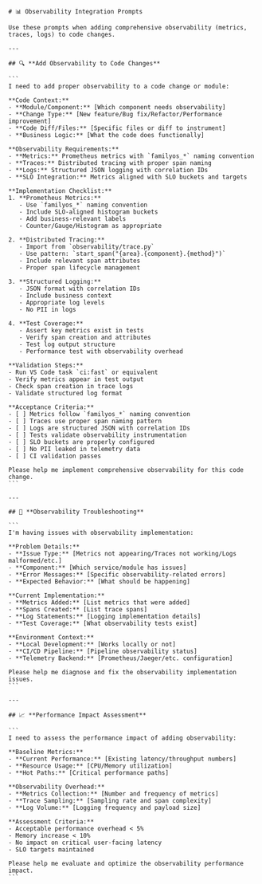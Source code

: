 ````prompt
# 📊 Observability Integration Prompts

Use these prompts when adding comprehensive observability (metrics, traces, logs) to code changes.

---

## 🔍 **Add Observability to Code Changes**

```
I need to add proper observability to a code change or module:

**Code Context:**
- **Module/Component:** [Which component needs observability]
- **Change Type:** [New feature/Bug fix/Refactor/Performance improvement]
- **Code Diff/Files:** [Specific files or diff to instrument]
- **Business Logic:** [What the code does functionally]

**Observability Requirements:**
- **Metrics:** Prometheus metrics with `familyos_*` naming convention
- **Traces:** Distributed tracing with proper span naming
- **Logs:** Structured JSON logging with correlation IDs
- **SLO Integration:** Metrics aligned with SLO buckets and targets

**Implementation Checklist:**
1. **Prometheus Metrics:**
   - Use `familyos_*` naming convention
   - Include SLO-aligned histogram buckets
   - Add business-relevant labels
   - Counter/Gauge/Histogram as appropriate

2. **Distributed Tracing:**
   - Import from `observability/trace.py`
   - Use pattern: `start_span("{area}.{component}.{method}")`
   - Include relevant span attributes
   - Proper span lifecycle management

3. **Structured Logging:**
   - JSON format with correlation IDs
   - Include business context
   - Appropriate log levels
   - No PII in logs

4. **Test Coverage:**
   - Assert key metrics exist in tests
   - Verify span creation and attributes
   - Test log output structure
   - Performance test with observability overhead

**Validation Steps:**
- Run VS Code task `ci:fast` or equivalent
- Verify metrics appear in test output
- Check span creation in trace logs
- Validate structured log format

**Acceptance Criteria:**
- [ ] Metrics follow `familyos_*` naming convention
- [ ] Traces use proper span naming pattern
- [ ] Logs are structured JSON with correlation IDs
- [ ] Tests validate observability instrumentation
- [ ] SLO buckets are properly configured
- [ ] No PII leaked in telemetry data
- [ ] CI validation passes

Please help me implement comprehensive observability for this code change.
```

---

## 🔧 **Observability Troubleshooting**

```
I'm having issues with observability implementation:

**Problem Details:**
- **Issue Type:** [Metrics not appearing/Traces not working/Logs malformed/etc.]
- **Component:** [Which service/module has issues]
- **Error Messages:** [Specific observability-related errors]
- **Expected Behavior:** [What should be happening]

**Current Implementation:**
- **Metrics Added:** [List metrics that were added]
- **Spans Created:** [List trace spans]
- **Log Statements:** [Logging implementation details]
- **Test Coverage:** [What observability tests exist]

**Environment Context:**
- **Local Development:** [Works locally or not]
- **CI/CD Pipeline:** [Pipeline observability status]
- **Telemetry Backend:** [Prometheus/Jaeger/etc. configuration]

Please help me diagnose and fix the observability implementation issues.
```

---

## 📈 **Performance Impact Assessment**

```
I need to assess the performance impact of adding observability:

**Baseline Metrics:**
- **Current Performance:** [Existing latency/throughput numbers]
- **Resource Usage:** [CPU/Memory utilization]
- **Hot Paths:** [Critical performance paths]

**Observability Overhead:**
- **Metrics Collection:** [Number and frequency of metrics]
- **Trace Sampling:** [Sampling rate and span complexity]
- **Log Volume:** [Logging frequency and payload size]

**Assessment Criteria:**
- Acceptable performance overhead < 5%
- Memory increase < 10%
- No impact on critical user-facing latency
- SLO targets maintained

Please help me evaluate and optimize the observability performance impact.
```
````
